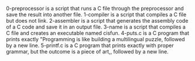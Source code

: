 0-preprocessor is a script that runs a C file through the preprocessor and save the result into another file.
1-compiler is a script that compiles a C file but does not link.
2-assembler is a script that generates the assembly code of a C code and save it in an output file.
3-name is a script that compiles a C file and creates an executable named cisfun.
4-puts.c is a C program that prints exactly "Programming is like building a multilingual puzzle, followed by a new line.
5-printf.c is a C program that prints exactly with proper grammar, but the outcome is a piece of art,, followed by a new line.
